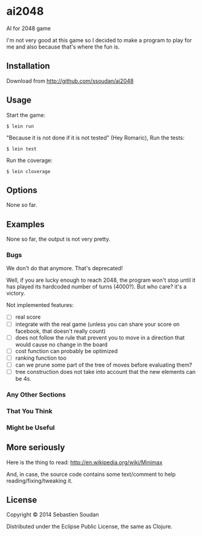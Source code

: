 # ai2048

AI for 2048 game

I'm not very good at this game so I decided to make a program to play for me and also because that's where the fun is.

## Installation

Download from http://github.com/ssoudan/ai2048

## Usage

Start the game:

    $ lein run

"Because it is not done if it is not tested" (Hey Romaric), 
Run the tests:

    $ lein test

Run the coverage:

    $ lein cloverage

## Options

None so far.

## Examples

None so far, the output is not very pretty.

### Bugs

We don't do that anymore. That's deprecated!

Well, if you are lucky enough to reach 2048, the program won't stop until it has played its hardcoded number of turns (4000?).
But who care? it's a victory.

Not implemented features:
- [ ] real score 
- [ ] integrate with the real game (unless you can share your score on facebook, that doesn't really count)
- [ ] does not follow the rule that prevent you to move in a direction that would cause no change in the board
- [ ] cost function can probably be optimized
- [ ] ranking function too
- [ ] can we prune some part of the tree of moves before evaluating them?
- [ ] tree construction does not take into account that the new elements can be 4s.

### Any Other Sections
### That You Think
### Might be Useful

## More seriously 

Here is the thing to read: http://en.wikipedia.org/wiki/Minimax 

And, in case, the source code contains some text/comment to help reading/fixing/tweaking it.

## License

Copyright © 2014 Sebastien Soudan

Distributed under the Eclipse Public License, the same as Clojure.
